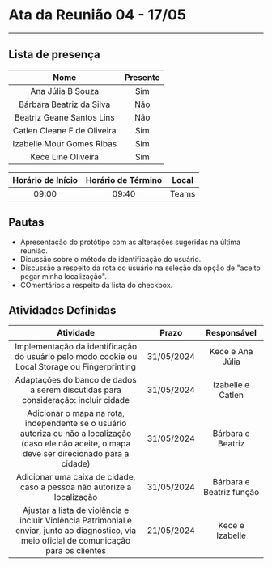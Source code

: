# **Ata da Reunião 04 - 17/05**
<hr style="border: 0; height: 1px; background-color: #000000;">

## **Lista de presença**

| Nome | Presente |
|:----:|:--------:|
| Ana Júlia B Souza | Sim |
| Bárbara Beatriz da Silva | Não |
| Beatriz Geane Santos Lins | Não |
| Catlen Cleane F de Oliveira | Sim |
| Izabelle Mour Gomes Ribas| Sim |
| Kece Line Oliveira | Sim |

| Horário de Início | Horário de Término | Local |
|:-----------------:|:------------------:|:-----:|
| 09:00 | 09:40 | Teams|

## **Pautas**

* Apresentação do protótipo com as alterações sugeridas na última reunião.
* Dicussão sobre o método de identificação do usuário.
* Discussão a respeito da rota do usuário na seleção da opção de "aceito pegar minha localização".
* COmentários a respeito da lista do checkbox.


## **Atividades Definidas**

| Atividade | Prazo | Responsável |
|:---------:|:-----:|:-----------:|
| Implementação da identificação do usuário pelo modo cookie ou Local Storage ou Fingerprinting| 31/05/2024 | Kece e Ana Júlia | 
| Adaptações do banco de dados a serem discutidas para consideração: incluir cidade| 31/05/2024 | Izabelle e Catlen | 
| Adicionar o mapa na rota, independente se o usuário autoriza ou não a localização (caso ele não aceite, o mapa deve ser direcionado para a cidade) | 31/05/2024 | Bárbara e Beatriz | 
| Adicionar uma caixa de cidade, caso a pessoa não autorize a localização | 31/05/2024 | Bárbara e Beatriz  função| 
| Ajustar a lista de violência e incluir Violência Patrimonial e enviar, junto ao diagnóstico, via meio oficial de comunicação para os clientes| 21/05/2024| Kece e Izabelle| 

